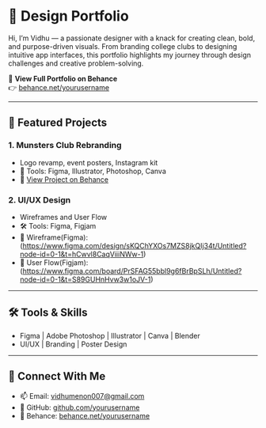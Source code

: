 # 🎨 Design Portfolio

Hi, I’m Vidhu — a passionate designer with a knack for creating clean, bold, and purpose-driven visuals. From branding college clubs to designing intuitive app interfaces, this portfolio highlights my journey through design challenges and creative problem-solving.

📌 **View Full Portfolio on Behance**  
👉 [behance.net/yourusername](https://www.behance.net/vidhuvinod2)

---

## 🔹 Featured Projects

### 1. Munsters Club Rebranding
- Logo revamp, event posters, Instagram kit
- 🎨 Tools: Figma, Illustrator, Photoshop, Canva
- 🔗 [View Project on Behance](https://www.behance.net/gallery/218525997/portfolio)

### 2. UI/UX Design
- Wireframes and User Flow
- 🛠️ Tools: Figma, Figjam
- 🔗 Wireframe(Figma): (https://www.figma.com/design/sKQChYXOs7MZS8jkQIj34t/Untitled?node-id=0-1&t=hCwvl8CaqViiiNWw-1)
- 🔗 User Flow(Figjam): (https://www.figma.com/board/PrSFAG55bbl9g6fBrBpSLh/Untitled?node-id=0-1&t=S89GUHnHvw3w1oJV-1)

---

## 🛠 Tools & Skills
- Figma | Adobe Photoshop | Illustrator | Canva | Blender
- UI/UX | Branding | Poster Design 

---

## 💬 Connect With Me
- 📫 Email: vidhumenon007@gmail.com
- 🔗 GitHub: [github.com/yourusername](https://github.com/rockstarvidhu)  
- 🎨 Behance: [behance.net/yourusername](https://www.behance.net/vidhuvinod2)
